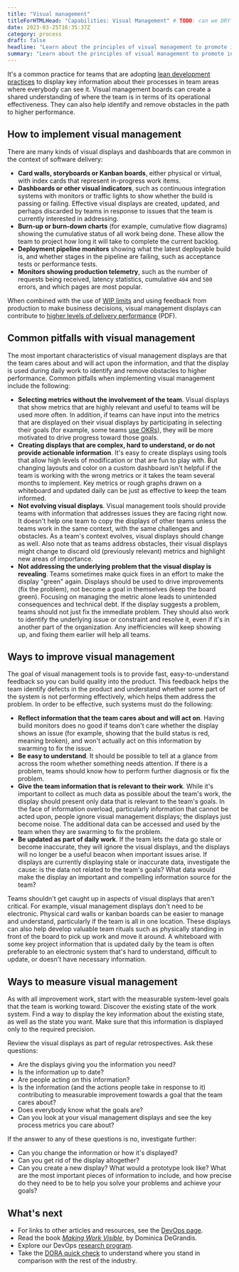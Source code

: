 ```yaml
---
title: "Visual management"
titleForHTMLHead: "Capabilities: Visual Management" # TODO: can we DRY this out?
date: 2023-03-25T16:35:37Z
category: process
draft: false
headline: "Learn about the principles of visual management to promote information sharing, get a common understanding of where the team is, and how to improve."
summary: "Learn about the principles of visual management to promote information sharing, get a common understanding of where the team is, and how to improve."
---
```


It's a common practice for teams that are adopting
[lean development practices](https://wikipedia.org/wiki/Lean_software_development)
to display key information about their processes in team areas where everybody
can see it. Visual management boards can create a shared understanding of where
the team is in terms of its operational effectiveness. They can also help
identify and remove obstacles in the path to higher performance.

## How to implement visual management

There are many kinds of visual displays and dashboards that are common in the
context of software delivery:

-   **Card walls, storyboards or Kanban boards**, either physical or
    virtual, with index cards  that represent in-progress work items.
-   **Dashboards or other visual indicators**, such as continuous
    integration systems with monitors or traffic lights to show whether the
    build is passing or failing. Effective visual displays are created,
    updated, and perhaps discarded by teams in response to issues that the team
    is currently interested in addressing.
-   **Burn-up or burn-down charts** (for example, cumulative flow diagrams)
    showing the cumulative status of all work being done. These allow the team
    to project how long it will take to complete the current backlog.
-   **Deployment pipeline monitors** showing what the latest deployable
    build is, and whether stages in the pipeline are failing, such as
    acceptance tests or performance tests.
-   **Monitors showing production telemetry**, such as the number of
    requests being received, latency statistics, cumulative `404` and `500`
    errors, and which pages are most popular.

When combined with the use of
[WIP limits](/capabilities/wip-limits)
and using feedback from production to make business decisions, visual management
displays can contribute to
[higher levels of delivery performance](/publications/pdf/state-of-devops-2015.pdf#page=15)
(PDF).

## Common pitfalls with visual management

The most important characteristics of visual management displays are that the
team cares about and will act upon the information, and that the display is used
during daily work to identify and remove obstacles to higher performance. Common
pitfalls when implementing visual management include the following:

-   **Selecting metrics without the involvement of the team**. Visual
    displays that show metrics that are highly relevant and useful to teams
    will be used more often. In addition, if teams can have input into the
    metrics that are displayed on their visual displays by participating in
    selecting their goals (for example, some teams
    [use OKRs](/guides/devops-culture-transform/)),
    they will be more motivated to drive progress toward those goals.
-   **Creating displays that are complex, hard to understand, or do not
    provide actionable information**. It's easy to create displays using tools
    that allow high levels of modification or that are fun to play with. But
    changing layouts and color on a custom dashboard isn't helpful if the team
    is working with the wrong metrics or it takes the team several months to
    implement. Key metrics or rough graphs drawn on a whiteboard and updated
    daily can be just as effective to keep the team informed.
-   **Not evolving visual displays**. Visual management tools should provide
    teams with information that addresses issues they are facing right now. It
    doesn't help one team to copy the displays of other teams unless the teams
    work in the same context, with the same challenges and obstacles. As a
    team's context evolves, visual displays should change as well. Also note
    that as teams address obstacles, their visual displays might change to
    discard old (previously relevant) metrics and highlight new areas of importance.
-   **Not addressing the underlying problem that the visual display is
    revealing**. Teams sometimes make quick fixes in an effort to make the
    display "green" again. Displays should be used to drive improvements (fix
    the problem), not become a goal in themselves (keep the board green).
    Focusing on managing the metric alone leads to unintended consequences and
    technical debt. If the display suggests a problem, teams should not just
    fix the immediate problem. They should also work to identify the underlying
    issue or constraint and resolve it, even if it's in another part of the
    organization. Any inefficiencies will keep showing up, and fixing them
    earlier will help all teams.

## Ways to improve visual management

The goal of visual management tools is to provide fast, easy-to-understand
feedback so you can build quality into the product. This feedback helps the team
identify defects in the product and understand whether some part of the system
is not performing effectively, which helps them address the problem. In order to
be effective, such systems must do the following:

-   **Reflect information that the team cares about and will act on**.
    Having build monitors does no good if teams don't care whether the display
    shows an issue (for example, showing that the build status is red, meaning
    broken), and won't actually act on this information by swarming to fix the
    issue.
-   **Be easy to understand**. It should be possible to tell at a glance
    from across the room whether something needs attention. If there *is* a
    problem, teams should know how to perform further diagnosis or fix the problem.
-   **Give the team information that is relevant to their work**. While it's
    important to collect as much data as possible about the team's work, the
    display should present only data that is relevant to the team's goals. In
    the face of information overload, particularly information that cannot be
    acted upon, people ignore visual management displays; the displays just
    become noise. The additional data can be accessed and used by the team when
    they are swarming to fix the problem.
-   **Be updated as part of daily work**. If the team lets the data go stale
    or become inaccurate, they will ignore the visual displays, and the
    displays will no longer be a useful beacon when important issues arise. If
    displays are currently displaying stale or inaccurate data, investigate the
    cause: is the data not related to the team's goals? What data would make
    the display an important and compelling information source for the team?

Teams shouldn't get caught up in aspects of visual displays that aren't
critical. For example, visual management displays don't need to be electronic.
Physical card walls or kanban boards can be easier to manage and understand,
particularly if the team is all in one location. These displays can also help
develop valuable team rituals such as physically standing in front of the board
to pick up work and move it around. A whiteboard with some key project
information that is updated daily by the team is often preferable to an
electronic system that's hard to understand, difficult to update, or doesn't
have necessary information.

## Ways to measure visual management

As with all improvement work, start with the measurable system-level goals that
the team is working toward. Discover the existing state of the work system.
Find a way to display the key information about the existing state, as well as
the state you want. Make sure that this information is displayed only to the
required precision.

Review the visual displays as part of regular retrospectives. Ask these
questions:

-   Are the displays giving you the information you need?
-   Is the information up to date?
-   Are people acting on this information?
-   Is the information (and the actions people take in response to it)
    contributing to measurable improvement towards a goal that the team cares about?
-   Does everybody know what the goals are?
-   Can you look at your visual management displays and see the key process
    metrics you care about?

If the answer to any of these questions is no, investigate further:

-   Can you change the information or how it's displayed?
-   Can you get rid of the display altogether?
-   Can you create a new display? What would a prototype look like? What are
    the most important pieces of information to include, and how precise do
    they need to be to help you solve your problems and achieve your goals?

## What's next

-   For links to other articles and resources, see the
    [DevOps page](https://cloud.google.com/devops).
-   Read the book
    [*Making Work Visible*](https://itrevolution.com/book/making-work-visible/),
    by Dominica DeGrandis.
-   Explore our DevOps
    [research program](/).
-   Take the
    [DORA quick check](/quickcheck/)
    to understand where you stand in comparison with the rest of the industry.
